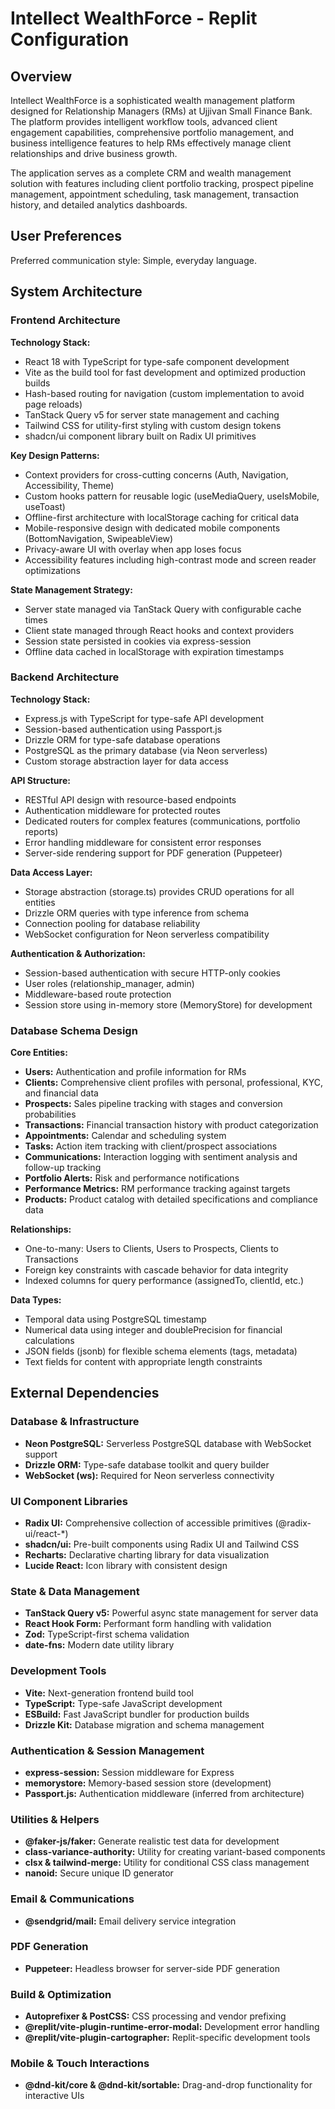 # Intellect WealthForce - Replit Configuration

## Overview

Intellect WealthForce is a sophisticated wealth management platform designed for Relationship Managers (RMs) at Ujjivan Small Finance Bank. The platform provides intelligent workflow tools, advanced client engagement capabilities, comprehensive portfolio management, and business intelligence features to help RMs effectively manage client relationships and drive business growth.

The application serves as a complete CRM and wealth management solution with features including client portfolio tracking, prospect pipeline management, appointment scheduling, task management, transaction history, and detailed analytics dashboards.

## User Preferences

Preferred communication style: Simple, everyday language.

## System Architecture

### Frontend Architecture

**Technology Stack:**
- React 18 with TypeScript for type-safe component development
- Vite as the build tool for fast development and optimized production builds
- Hash-based routing for navigation (custom implementation to avoid page reloads)
- TanStack Query v5 for server state management and caching
- Tailwind CSS for utility-first styling with custom design tokens
- shadcn/ui component library built on Radix UI primitives

**Key Design Patterns:**
- Context providers for cross-cutting concerns (Auth, Navigation, Accessibility, Theme)
- Custom hooks pattern for reusable logic (useMediaQuery, useIsMobile, useToast)
- Offline-first architecture with localStorage caching for critical data
- Mobile-responsive design with dedicated mobile components (BottomNavigation, SwipeableView)
- Privacy-aware UI with overlay when app loses focus
- Accessibility features including high-contrast mode and screen reader optimizations

**State Management Strategy:**
- Server state managed via TanStack Query with configurable cache times
- Client state managed through React hooks and context providers
- Session state persisted in cookies via express-session
- Offline data cached in localStorage with expiration timestamps

### Backend Architecture

**Technology Stack:**
- Express.js with TypeScript for type-safe API development
- Session-based authentication using Passport.js
- Drizzle ORM for type-safe database operations
- PostgreSQL as the primary database (via Neon serverless)
- Custom storage abstraction layer for data access

**API Structure:**
- RESTful API design with resource-based endpoints
- Authentication middleware for protected routes
- Dedicated routers for complex features (communications, portfolio reports)
- Error handling middleware for consistent error responses
- Server-side rendering support for PDF generation (Puppeteer)

**Data Access Layer:**
- Storage abstraction (storage.ts) provides CRUD operations for all entities
- Drizzle ORM queries with type inference from schema
- Connection pooling for database reliability
- WebSocket configuration for Neon serverless compatibility

**Authentication & Authorization:**
- Session-based authentication with secure HTTP-only cookies
- User roles (relationship_manager, admin)
- Middleware-based route protection
- Session store using in-memory store (MemoryStore) for development

### Database Schema Design

**Core Entities:**
- **Users:** Authentication and profile information for RMs
- **Clients:** Comprehensive client profiles with personal, professional, KYC, and financial data
- **Prospects:** Sales pipeline tracking with stages and conversion probabilities
- **Transactions:** Financial transaction history with product categorization
- **Appointments:** Calendar and scheduling system
- **Tasks:** Action item tracking with client/prospect associations
- **Communications:** Interaction logging with sentiment analysis and follow-up tracking
- **Portfolio Alerts:** Risk and performance notifications
- **Performance Metrics:** RM performance tracking against targets
- **Products:** Product catalog with detailed specifications and compliance data

**Relationships:**
- One-to-many: Users to Clients, Users to Prospects, Clients to Transactions
- Foreign key constraints with cascade behavior for data integrity
- Indexed columns for query performance (assignedTo, clientId, etc.)

**Data Types:**
- Temporal data using PostgreSQL timestamp
- Numerical data using integer and doublePrecision for financial calculations
- JSON fields (jsonb) for flexible schema elements (tags, metadata)
- Text fields for content with appropriate length constraints

## External Dependencies

### Database & Infrastructure
- **Neon PostgreSQL:** Serverless PostgreSQL database with WebSocket support
- **Drizzle ORM:** Type-safe database toolkit and query builder
- **WebSocket (ws):** Required for Neon serverless connectivity

### UI Component Libraries
- **Radix UI:** Comprehensive collection of accessible primitives (@radix-ui/react-*)
- **shadcn/ui:** Pre-built components using Radix UI and Tailwind CSS
- **Recharts:** Declarative charting library for data visualization
- **Lucide React:** Icon library with consistent design

### State & Data Management
- **TanStack Query v5:** Powerful async state management for server data
- **React Hook Form:** Performant form handling with validation
- **Zod:** TypeScript-first schema validation
- **date-fns:** Modern date utility library

### Development Tools
- **Vite:** Next-generation frontend build tool
- **TypeScript:** Type-safe JavaScript development
- **ESBuild:** Fast JavaScript bundler for production builds
- **Drizzle Kit:** Database migration and schema management

### Authentication & Session Management
- **express-session:** Session middleware for Express
- **memorystore:** Memory-based session store (development)
- **Passport.js:** Authentication middleware (inferred from architecture)

### Utilities & Helpers
- **@faker-js/faker:** Generate realistic test data for development
- **class-variance-authority:** Utility for creating variant-based components
- **clsx & tailwind-merge:** Utility for conditional CSS class management
- **nanoid:** Secure unique ID generator

### Email & Communications
- **@sendgrid/mail:** Email delivery service integration

### PDF Generation
- **Puppeteer:** Headless browser for server-side PDF generation

### Build & Optimization
- **Autoprefixer & PostCSS:** CSS processing and vendor prefixing
- **@replit/vite-plugin-runtime-error-modal:** Development error handling
- **@replit/vite-plugin-cartographer:** Replit-specific development tools

### Mobile & Touch Interactions
- **@dnd-kit/core & @dnd-kit/sortable:** Drag-and-drop functionality for interactive UIs